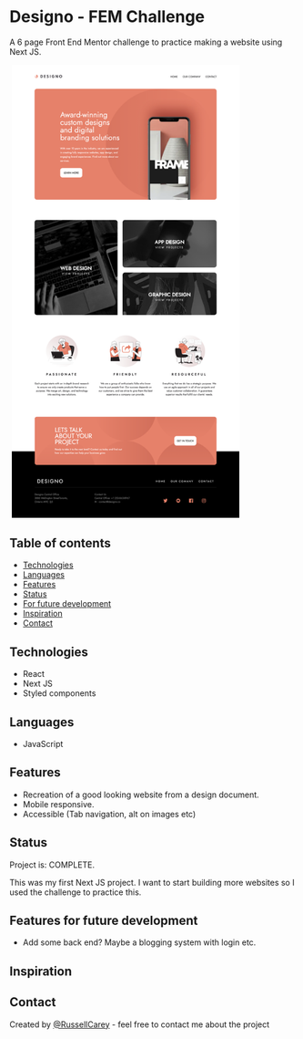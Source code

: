 # Designo - FEM Challenge
A 6 page Front End Mentor challenge to practice making a website using Next JS.

![]()
<img src="https://github.com/RussellCarey/Designo-NextJS-Website/blob/68ebf6f62d0edad7c14222d3e1b4be51d27cc8ef/home.png" width="400">

## Table of contents

- [Technologies](#technologies)
- [Languages](#languages)
- [Features](#features)
- [Status](#status)
- [For future development](#features-for-future-development)
- [Inspiration](#inspiration)
- [Contact](#contact)

## Technologies

- React
- Next JS
- Styled components


## Languages
- JavaScript

## Features

- Recreation of a good looking website from a design document.
- Mobile responsive.
- Accessible (Tab navigation, alt on images etc)


## Status

Project is: COMPLETE. 
 
This was my first Next JS project. I want to start building more websites so I used the challenge to practice this.


## Features for future development

- Add some back end? Maybe a blogging system with login etc.

## Inspiration


## Contact
Created by [@RussellCarey](https://twitter.com/russellcareyy) - feel free to contact me about the project
